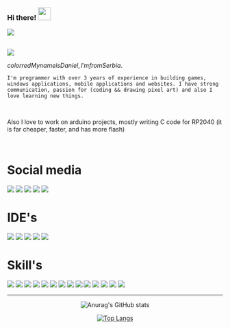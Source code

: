 ### Hi there! <img src="https://raw.githubusercontent.com/MartinHeinz/MartinHeinz/master/wave.gif" width="30px">
![](https://komarev.com/ghpvc/?username=your-github-DanielRaubal&style=for-the-badge&color=green)


<br>
<img src="https://img.shields.io/badge/author-My name is Daniel, I'm from Serbia.%20-blue?style=flat" />

${color{red}My name is Daniel, I'm from Serbia.}$

`I'm programmer with over 3 years of experience in building games, windows applications, mobile applications and websites. I have strong communication, passion for (coding && drawing pixel art) and also I love learning new things.`
<br>


<br>

Also I love to work on arduino projects, mostly writing C code for RP2040 (it is far cheaper, faster, and has more flash)



<br>

# Social media #
<p>
  <img src="https://img.shields.io/badge/Discord-%235865F2.svg?style=for-the-badge&logo=discord&logoColor=white" />
  <img src="https://img.shields.io/badge/YouTube-%23FF0000.svg?style=for-the-badge&logo=YouTube&logoColor=white" />
  <img src="https://img.shields.io/badge/Google_Play-414141?style=for-the-badge&logo=google-play&logoColor=white" />
  <img src="https://img.shields.io/badge/linkedin-%230077B5.svg?style=for-the-badge&logo=linkedin&logoColor=white" />
<img src="https://img.shields.io/badge/Gmail-D14836?style=for-the-badge&logo=gmail&logoColor=white" />
</p>



# IDE's #
<p>
<img src="https://img.shields.io/badge/Visual%20Studio-5C2D91.svg?style=for-the-badge&logo=visual-studio&logoColor=white" />
<img src="https://img.shields.io/badge/Adobe%20Dreamweaver-FF61F6.svg?style=for-the-badge&logo=Adobe%20Dreamweaver&logoColor=white" />
<img src="https://img.shields.io/badge/-Arduino-00979D?style=for-the-badge&logo=Arduino&logoColor=white" />
<img src="https://img.shields.io/badge/Visual%20Studio%20Code-0078d7.svg?style=for-the-badge&logo=visual-studio-code&logoColor=white" />
<img src="https://img.shields.io/badge/Android%20Studio-3DDC84.svg?style=for-the-badge&logo=android-studio&logoColor=white" />
  
</p>

# Skill's #
<p>
<img src="https://img.shields.io/badge/c%23-%23239120.svg?style=for-the-badge&logo=c-sharp&logoColor=white" />
<img src="https://img.shields.io/badge/.NET-5C2D91?style=for-the-badge&logo=.net&logoColor=white" />
<img src="https://img.shields.io/badge/unity-%23000000.svg?style=for-the-badge&logo=unity&logoColor=white" />
<img src="https://img.shields.io/badge/c-%2300599C.svg?style=for-the-badge&logo=c&logoColor=white" />
<img src="https://img.shields.io/badge/javascript-%23323330.svg?style=for-the-badge&logo=javascript&logoColor=%23F7DF1E" />
<img src="https://img.shields.io/badge/php-%23777BB4.svg?style=for-the-badge&logo=php&logoColor=white" />
<img src="https://img.shields.io/badge/c++-%2300599C.svg?style=for-the-badge&logo=c%2B%2B&logoColor=white" />
<img src="https://img.shields.io/badge/c++-%2300599C.svg?style=for-the-badge&logo=c%2B%2B&logoColor=white" />
<img src="https://img.shields.io/badge/html5-%23E34F26.svg?style=for-the-badge&logo=html5&logoColor=white" />
<img src="https://img.shields.io/badge/java-%23ED8B00.svg?style=for-the-badge&logo=java&logoColor=white" />
<img src="https://img.shields.io/badge/css3-%231572B6.svg?style=for-the-badge&logo=css3&logoColor=white" />
<img src="https://img.shields.io/badge/PowerShell-%235391FE.svg?style=for-the-badge&logo=powershell&logoColor=white" />
<img src="https://img.shields.io/badge/python-3670A0?style=for-the-badge&logo=python&logoColor=ffdd54" />
<img src="https://img.shields.io/badge/WebGL-990000?logo=webgl&logoColor=white&style=for-the-badge" />
</p>


<hr>

<div align="center">

![Anurag's GitHub stats](https://github-readme-stats.vercel.app/api?username=DanielRaubal&show_icons=true&theme=dark)

[![Top Langs](https://github-readme-stats.vercel.app/api/top-langs/?username=DanielRaubal&hide_progress=false&theme=dark)](https://github.com/anuraghazra/github-readme-stats)
  
</div>
